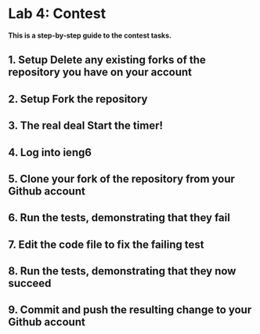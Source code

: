 # Lab 4: Contest

**This is a step-by-step guide to the contest tasks.**


## 1. Setup Delete any existing forks of the repository you have on your account



## 2. Setup Fork the repository
## 3. The real deal Start the timer!
## 4. Log into ieng6
## 5. Clone your fork of the repository from your Github account
## 6. Run the tests, demonstrating that they fail
## 7. Edit the code file to fix the failing test
## 8. Run the tests, demonstrating that they now succeed
## 9. Commit and push the resulting change to your Github account

